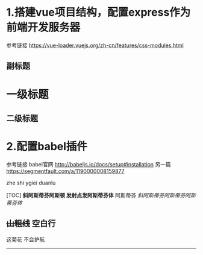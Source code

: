 1.搭建vue项目结构，配置express作为前端开发服务器
==============================
参考链接 https://vue-loader.vuejs.org/zh-cn/features/css-modules.html

副标题
------
# 一级标题
## 二级标题






2.配置babel插件
===========
参考链接
babel官网 http://babeljs.io/docs/setup#installation
另一篇 https://segmentfault.com/a/1190000008159877



zhe shi ygiei duanlu

[TOC]
__斜阿斯蒂芬阿斯顿
发射点发阿斯蒂芬体__   阿斯蒂芬 *斜阿斯蒂芬阿斯蒂芬阿斯蒂芬体*

~~山粗线~~
空白行
---
这菊花
不会护航
***